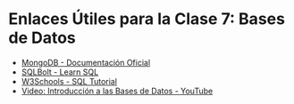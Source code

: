 # Enlaces Útiles para la Clase 7: Bases de Datos

- [MongoDB - Documentación Oficial](https://docs.mongodb.com/)
- [SQLBolt - Learn SQL](https://sqlbolt.com/)
- [W3Schools - SQL Tutorial](https://www.w3schools.com/sql/)
- [Video: Introducción a las Bases de Datos - YouTube](https://www.youtube.com/watch?v=HXb0g0g0g0g)
